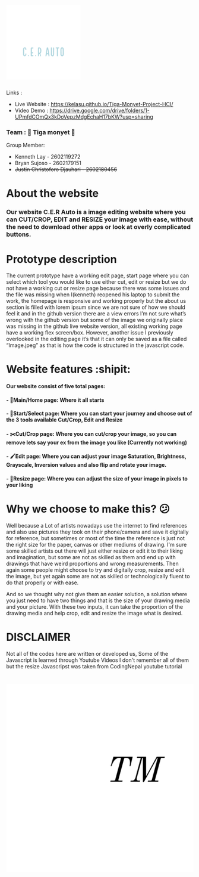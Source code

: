 # <img src="/Image/C.E.R-AUTO-Logo.png" width ="200" >
Links :
- Live Website : https://kelasu.github.io/Tiga-Monyet-Project-HCI/
- Video Demo : https://drive.google.com/drive/folders/1-UPmfdCOmQx3kDoVepzMdgEchaH17bKW?usp=sharing

### Team : 🐒 Tiga monyet 🐒

Group Member:
- Kenneth Lay - 2602119272
- Bryan Sujoso - 2602179151
- ~~Justin Christoforo Djauhari - 2602180456~~

# About the website
### Our website C.E.R Auto is a image editing website where you can CUT/CROP, EDIT and RESIZE your image with ease, without the need to download other apps or look at overly complicated buttons.

# Prototype description 
The current prototype have a working edit page, start page where you can select which tool you would like to use either cut, edit or resize but we do not have a working cut or resize page because there was some issues and the file was missing when I(kenneth) reopened his laptop to submit the work, the homepage is responsive and working properly but the about us section is filled with lorem ipsum since we are not sure of how we should feel it and in the github version there are a view errors I’m not sure what’s wrong with the github version but some of the image we originally place was missing in the github live website version, all existing working page have a working flex screen/box. However, another issue I previously overlooked in the editing page it’s that it can only be saved as a file called “Image.jpeg” as that is how the code is structured in the javascript code.

# Website features :shipit:
#### Our website consist of five total pages:
#### - 🏡Main/Home page: Where it all starts
#### - 🧰Start/Select page: Where you can start your journey and choose out of the 3 tools available Cut/Crop, Edit and Resize 
#### - ✂️Cut/Crop page: Where you can cut/crop your image, so you can remove lets say your ex from the image you like (Currently not working)
#### - 🖌️Edit page: Where you can adjust your image Saturation, Brightness, Grayscale, Inversion values and also flip and rotate your image.
#### - 🧮Resize page: Where you can adjust the size of your image in pixels to your liking

# Why we choose to make this? 😕
Well because a Lot of artists nowadays use the internet to find references and also use pictures they took on their phone/camera and save it digitally for reference, but sometimes or most of the time the reference is just not the right size for the paper, canvas or other mediums of drawing. I'm sure some skilled artists out there will just either resize or edit it to their liking and imagination, but some are not as skilled as them and end up with drawings that have weird proportions and wrong measurements. Then again some people might choose to try and digitally crop, resize and edit the image, but yet again some are not as skilled or technologically fluent to do that properly or with ease.

And so we thought why not give them an easier solution, a solution where you just need to have two things and that is the size of your drawing media and your picture. With these two inputs, it can take the proportion of the drawing media and help crop, edit and resize the image what is desired.


# DISCLAIMER
 Not all of the codes here are written or developed us, Some of the Javascript is learned through Youtube Videos
 I don't remember all of them but
 the resize Javascripst was taken from CodingNepal youtube tutorial
 
# <img src="/Image/Tiga Monyet-logos_white.png" >
